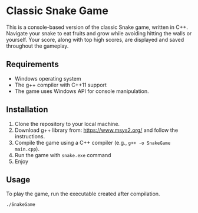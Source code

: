 # Classic Snake Game

This is a console-based version of the classic Snake game, written in C++. Navigate your snake to eat fruits and grow while avoiding hitting the walls or yourself. Your score, along with top high scores, are displayed and saved throughout the gameplay.

## Requirements

- Windows operating system
- The g++ compiler with C++11 support
- The game uses Windows API for console manipulation.

## Installation

1. Clone the repository to your local machine.
2. Download g++ library from: https://www.msys2.org/ and follow the instructions.
3. Compile the game using a C++ compiler (e.g., `g++ -o SnakeGame main.cpp`).
4. Run the game with `snake.exe` command
5. Enjoy

## Usage

To play the game, run the executable created after compilation.

```sh
./SnakeGame
